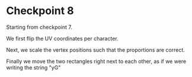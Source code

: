 # Checkpoint 8

Starting from checkpoint 7. 

We first flip the UV coordinates per character. 

Next, we scale the vertex positions such that the proportions are correct.

Finally we move the two rectangles right next to each other, as if we were writing the string "yG"